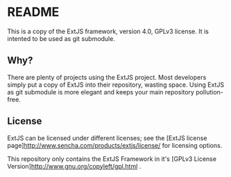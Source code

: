 README
======

This is a copy of the ExtJS framework, version 4.0, GPLv3 license. It is intented to be used as git submodule.

Why?
---

There are plenty of projects using the ExtJS project. Most developers simply put a copy of ExtJS into their repository, wasting space. Using ExtJS as git submodule is more elegant and keeps your main repository pollution-free.

License
-------

ExtJS can be licensed under different licenses; see the [ExtJS license page]http://www.sencha.com/products/extjs/license/ for licensing options.

This repository only contains the ExtJS Framework in it's [GPLv3 License Version]http://www.gnu.org/copyleft/gpl.html .
